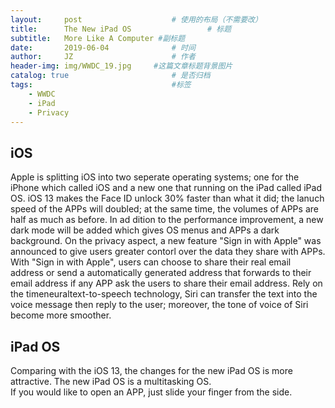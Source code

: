```yaml
---
layout:     post   				    # 使用的布局（不需要改）
title:      The New iPad OS 				# 标题
subtitle:   More Like A Computer #副标题
date:       2019-06-04 				# 时间
author:     JZ 						# 作者
header-img: img/WWDC_19.jpg 	#这篇文章标题背景图片
catalog: true 						# 是否归档
tags:								#标签
    - WWDC
    - iPad
    - Privacy
---
```


## iOS

Apple is splitting iOS into two seperate operating systems; one for the iPhone which called iOS and a new one that running on the iPad called iPad OS. iOS 13 makes the Face ID unlock 30% faster than what it did; the lanuch speed of the APPs will doubled; at the same time, the volumes of APPs are half as much as before. In ad dition to the performance improvement, a new dark mode will be added which gives OS menus and APPs a dark background. On the privacy aspect, a new feature "Sign in with Apple" was announced to give users greater contorl over the data they share with APPs. With "Sign in with Apple", users can choose to share their real email address or send a automatically generated address that forwards to their email address if any APP ask the users to share their email address. Rely on the timeneuraltext-to-speech technology, Siri can transfer the text into the voice message then reply to the user; moreover, the tone of voice of Siri become more smoother.

## iPad OS

Comparing with the iOS 13, the changes for the new iPad OS is more attractive. The new iPad OS is a multitasking OS.  
If you would like to open an APP, just slide your finger from the side.
